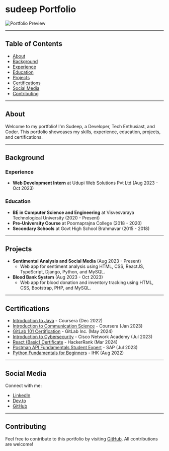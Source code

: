 # sudeep Portfolio

![Portfolio Preview](https://avatars.githubusercontent.com/u/86517389?v=4)

---

## Table of Contents

- [About](#about)
- [Background](#background)
- [Experience](#experience)
- [Education](#education)
- [Projects](#projects)
- [Certifications](#certifications)
- [Social Media](#social-media)
- [Contributing](#contributing)

---

## About

Welcome to my portfolio! I'm Sudeep, a Developer, Tech Enthusiast, and Coder. This portfolio showcases my skills, experience, education, projects, and certifications.

---

## Background

### Experience

- **Web Development Intern** at Udupi Web Solutions Pvt Ltd (Aug 2023 - Oct 2023)

### Education

- **BE in Computer Science and Engineering** at Visvesvaraya Technological University (2020 - Present)
- **Pre-University Course** at Poornaprajna College (2018 - 2020)
- **Secondary Schools** at Govt High School Brahmavar (2015 - 2018)

---

## Projects

- **Sentimental Analysis and Social Media** (Aug 2023 - Present)
  - Web app for sentiment analysis using HTML, CSS, ReactJS, TypeScript, Django, Python, and MySQL.
- **Blood Bank System** (Aug 2023 - Oct 2023)
  - Web app for blood donation and inventory tracking using HTML, CSS, Bootstrap, PHP, and MySQL.

---

## Certifications

- [Introduction to Java](https://www.coursera.org/account/accomplishments/verify/4US8CGQB4KFW) - Coursera (Dec 2022)
- [Introduction to Communication Science](https://www.coursera.org/account/accomplishments/verify/C2ABTVUKV88S) - Coursera (Jan 2023)
- [GitLab 101 Certification](https://university.gitlab.com/c/xa4_TWijS_KeG-fziX0-6A) - GitLab Inc. (May 2024)
- [Introduction to Cybersecurity](https://www.freecodecamp.org/certification/schmelto/responsive-web-design) - Cisco Network Academy (Jul 2023)
- [React (Basic) Certificate](https://www.hackerrank.com/certificates/12f449ac5355) - HackerRank (Mar 2024)
- [Postman API Fundamentals Student Expert](https://badgr.com/public/assertions/pLVhgtgXSES-qMfU1mM2dg) - SAP (Jul 2023)
- [Python Fundamentals for Beginners](https://olympus.mygreatlearning.com/courses/12682/certificate) - IHK (Aug 2022)

---

## Social Media

Connect with me:

- [LinkedIn](https://www.linkedin.com/in/sudeepmshetty6984/)
- [Dev.to](https://dev.to/sudeepmshetty)
- [GitHub](https://github.com/SUDEEP-M-SHETTY)

---

## Contributing

Feel free to contribute to this portfolio by visiting [GitHub](https://github.com/SUDEEP-M-SHETTY/Portfolio). All contributions are welcome!
